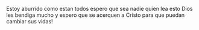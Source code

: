Estoy aburrido como estan todos espero que sea nadie
quien lea esto Dios les bendiga mucho y espero que se acerquen a Cristo para que puedan cambiar sus vidas!
